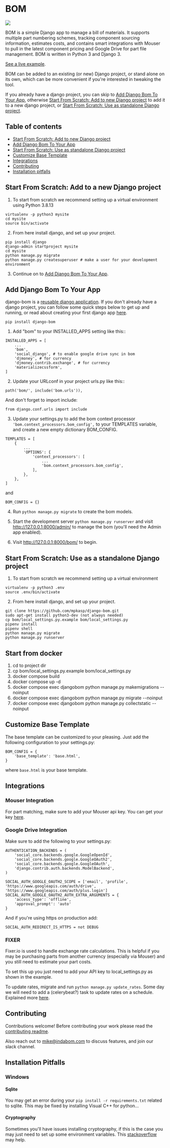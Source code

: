 # BOM
![](https://github.com/mpkasp/django-bom/workflows/Django%20CI/badge.svg)

BOM is a simple Django app to manage a bill of materials. It supports multiple part numbering schemes, tracking component sourcing information, estimates costs, and contains smart integrations with Mouser to pull in the latest component pricing and Google Drive for part file management. BOM is written in Python 3 and Django 3.

[See a live example](https://www.indabom.com).

BOM can be added to an existing (or new) Django project, or stand alone on its own, which can be more convenient if you're interested in tweaking the tool. 

If you already have a django project, you can skip to [Add Django Bom To Your App](#add-django-bom-to-your-app), otherwise [Start From Scratch: Add to new Django project](#start-from-scratch-add-to-a-new-django-project) to add it to a new django project, or [Start From Scratch: Use as standalone Django project](#start-from-scratch-use-as-a-standalone-django-project).

## Table of contents
   * [Start From Scratch: Add to new Django project](#start-from-scratch-add-to-a-new-django-project)
   * [Add Django Bom To Your App](#add-django-bom-to-your-app)
   * [Start From Scratch: Use as standalone Django project](#start-from-scratch-use-as-a-standalone-django-project)
   * [Customize Base Template](#customize-base-template)
   * [Integrations](#integrations)
   * [Contributing](#contributing)
   * [Installation pitfalls](#installation-pitfalls)
   
## Start From Scratch: Add to a new Django project
1. To start from scratch we recommend setting up a virtual environment using Python 3.8.13
```
virtualenv -p python3 mysite
cd mysite
source bin/activate
```

2. From here install django, and set up your project.
```
pip install django
django-admin startproject mysite
cd mysite
python manage.py migrate
python manage.py createsuperuser # make a user for your development environment
```

3. Continue on to [Add Django Bom To Your App](#add-django-bom-to-your-app).

## Add Django Bom To Your App
django-bom is a [reusable django application](https://docs.djangoproject.com/en/1.11/intro/reusable-apps/). If you don't already have a django project, you can follow some quick steps below to get up and running, or read about creating your first django app [here](https://docs.djangoproject.com/en/1.11/intro/tutorial01/).

```
pip install django-bom
```

1. Add "bom" to your INSTALLED_APPS setting like this::

```
INSTALLED_APPS = [
    ...
    'bom',
    'social_django', # to enable google drive sync in bom
    'djmoney', # for currency
    'djmoney.contrib.exchange', # for currency
    'materializecssform',
]
```

2. Update your URLconf in your project urls.py like this::

```
path('bom/', include('bom.urls')),
```

And don't forget to import include:

```
from django.conf.urls import include
```

3. Update your settings.py to add the bom context processor `'bom.context_processors.bom_config',` to your TEMPLATES variable, and create a new empty dictionary BOM_CONFIG.

```
TEMPLATES = [
    {
        ...
        'OPTIONS': {
            'context_processors': [
                ...
                'bom.context_processors.bom_config',
            ],
        },
    },
]
```

and

```
BOM_CONFIG = {}
```

4. Run `python manage.py migrate` to create the bom models.

5. Start the development server `python manage.py runserver` and visit http://127.0.0.1:8000/admin/
   to manage the bom (you'll need the Admin app enabled).

6. Visit http://127.0.0.1:8000/bom/ to begin.

   
## Start From Scratch: Use as a standalone Django project
1. To start from scratch we recommend setting up a virtual environment
```
virtualenv -p python3 .env
source .env/bin/activate
```

2. From here install django, and set up your project.
```
git clone https://github.com/mpkasp/django-bom.git
sudo apt-get install python3-dev (not always needed)
cp bom/local_settings.py.example bom/local_settings.py
pipenv install
pipenv shell
python manage.py migrate
python manage.py runserver
```
## Start from docker
1. cd to project dir
2. cp bom/local_settings.py.example bom/local_settings.py
3. docker compose build
4. docker compose up -d
5. docker compose exec djangobom python manage.py makemigrations --noinput
6. docker compose exec djangobom python manage.py migrate --noinput
7. docker compose exec djangobom python manage.py collectstatic --noinput

## Customize Base Template
The base template can be customized to your pleasing. Just add the following configuration to your settings.py:

```
BOM_CONFIG = {
    'base_template': 'base.html',
}
```

where `base.html` is your base template.

## Integrations
### Mouser Integration
For part matching, make sure to add your Mouser api key. You can get your key [here](https://www.mouser.com/MyMouser/MouserSearchApplication.aspx).

### Google Drive Integration
Make sure to add the following to your settings.py:
```
AUTHENTICATION_BACKENDS = (
    'social_core.backends.google.GoogleOpenId',
    'social_core.backends.google.GoogleOAuth2',
    'social_core.backends.google.GoogleOAuth',
    'django.contrib.auth.backends.ModelBackend',
)

SOCIAL_AUTH_GOOGLE_OAUTH2_SCOPE = ['email', 'profile', 'https://www.googleapis.com/auth/drive', 'https://www.googleapis.com/auth/plus.login']
SOCIAL_AUTH_GOOGLE_OAUTH2_AUTH_EXTRA_ARGUMENTS = {
    'access_type': 'offline',
    'approval_prompt': 'auto'
}
``` 
And if you're using https on production add:
```
SOCIAL_AUTH_REDIRECT_IS_HTTPS = not DEBUG
```

### FIXER
Fixer.io is used to handle exchange rate calculations. This is helpful if you may be purchasing parts from another currency (especially via Mouser) and you still need to estimate your part costs.

To set this up you just need to add your API key to local_settings.py as shown in the example.

To update rates, migrate and run `python manage.py update_rates`. Some day we will need to add a (celerybeat?) task to update rates on a schedule. Explained more [here](https://github.com/django-money/django-money#working-with-exchange-rates).

## Contributing

Contributions welcome! Before contributing your work please read the [contributing readme](https://github.com/mpkasp/django-bom/blob/master/CONTRIBUTING.md).

Also reach out to mike@indabom.com to discuss features, and join our slack channel.

## Installation Pitfalls

### Windows
#### Sqlite
You may get an error during your `pip install -r requirements.txt` related to sqlite. This may be fixed by installing Visual C++ for python...

#### Cryptography
Sometimes you'll have issues installing cryptography, if this is the case you may just need to set up some environment variables. This [stackoverflow](https://stackoverflow.com/questions/46288737/error-while-installing-sqlite-using-pip-on-python-2-7-13) may help.
